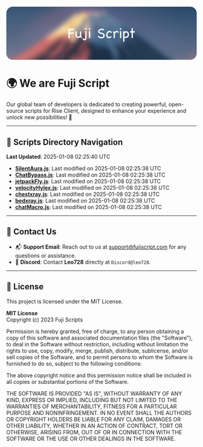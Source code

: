 ![Banner](.github/b.webp)

# 🌍 **We are Fuji Script**

Our global team of developers is dedicated to creating powerful, open-source scripts for Rise Client, designed to enhance your experience and unlock new possibilities! 🌟

---
<!-- SCRIPTS_NAVIGATION_START -->
## 📂 **Scripts Directory Navigation**

**Last Updated**: 2025-01-08 02:25:40 UTC

- **[SilentAura.js](scripts/SilentAura.js)**: Last modified on 2025-01-08 02:25:38 UTC
- **[ChatBypass.js](scripts/ChatBypass.js)**: Last modified on 2025-01-08 02:25:38 UTC
- **[jetpackFly.js](scripts/jetpackFly.js)**: Last modified on 2025-01-08 02:25:38 UTC
- **[velocityHylex.js](scripts/velocityHylex.js)**: Last modified on 2025-01-08 02:25:38 UTC
- **[chestxray.js](scripts/chestxray.js)**: Last modified on 2025-01-08 02:25:38 UTC
- **[bedxray.js](scripts/bedxray.js)**: Last modified on 2025-01-08 02:25:38 UTC
- **[chatMacro.js](scripts/chatMacro.js)**: Last modified on 2025-01-08 02:25:38 UTC

<!-- SCRIPTS_NAVIGATION_END -->

---

## 💬 **Contact Us**  
- 📬 **Support Email**: Reach out to us at [support@fujiscript.com](mailto:support@fujiscript.com) for any questions or assistance.  
- 💬 **Discord**: Contact **Leo728** directly at `Discord@leo728`.

---

## 📜 **License**

This project is licensed under the MIT License.  

**MIT License**  
Copyright (c) 2023 Fuji Scripts  

Permission is hereby granted, free of charge, to any person obtaining a copy of this software and associated documentation files (the "Software"), to deal in the Software without restriction, including without limitation the rights to use, copy, modify, merge, publish, distribute, sublicense, and/or sell copies of the Software, and to permit persons to whom the Software is furnished to do so, subject to the following conditions:  

The above copyright notice and this permission notice shall be included in all copies or substantial portions of the Software.  

THE SOFTWARE IS PROVIDED "AS IS", WITHOUT WARRANTY OF ANY KIND, EXPRESS OR IMPLIED, INCLUDING BUT NOT LIMITED TO THE WARRANTIES OF MERCHANTABILITY, FITNESS FOR A PARTICULAR PURPOSE AND NONINFRINGEMENT. IN NO EVENT SHALL THE AUTHORS OR COPYRIGHT HOLDERS BE LIABLE FOR ANY CLAIM, DAMAGES OR OTHER LIABILITY, WHETHER IN AN ACTION OF CONTRACT, TORT OR OTHERWISE, ARISING FROM, OUT OF OR IN CONNECTION WITH THE SOFTWARE OR THE USE OR OTHER DEALINGS IN THE SOFTWARE.  
